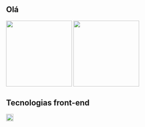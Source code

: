 ## Olá

<div>
  <img height="180em" src='https://github-readme-stats.vercel.app/api?username=FreakW&theme=dark'>
  <img height="180em" src='https://github-readme-stats.vercel.app/api/top-langs/?username=anuraghazra&theme=dark'>
</div>
<div>
  <h2>Tecnologias front-end</h2>
  <img height='20em' src="https://cdn.jsdelivr.net/gh/devicons/devicon/icons/css3/css3-plain-wordmark.svg">
</div>
